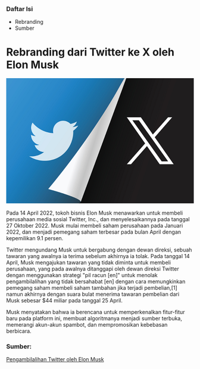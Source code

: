### Daftar Isi
- Rebranding
- Sumber

# Rebranding dari Twitter ke X oleh Elon Musk
![Gambar](../assets/twit-goes-x.webp)

Pada 14 April 2022, tokoh bisnis Elon Musk menawarkan untuk membeli perusahaan media sosial Twitter, Inc., dan menyelesaikannya pada tanggal 27 Oktober 2022. Musk mulai membeli saham perusahaan pada Januari 2022, dan menjadi pemegang saham terbesar pada bulan April dengan kepemilikan 9.1 persen. 

Twitter mengundang Musk untuk bergabung dengan dewan direksi, sebuah tawaran yang awalnya ia terima sebelum akhirnya ia tolak. Pada tanggal 14 April, Musk mengajukan tawaran yang tidak diminta untuk membeli perusahaan, yang pada awalnya ditanggapi oleh dewan direksi Twitter dengan menggunakan strategi "pil racun [en]" untuk menolak pengambilalihan yang tidak bersahabat [en] dengan cara memungkinkan pemegang saham membeli saham tambahan jika terjadi pembelian,[1] namun akhirnya dengan suara bulat menerima tawaran pembelian dari Musk sebesar $44 miliar pada tanggal 25 April. 

Musk menyatakan bahwa ia berencana untuk memperkenalkan fitur-fitur baru pada platform ini, membuat algoritmanya menjadi sumber terbuka, memerangi akun-akun spambot, dan mempromosikan kebebasan berbicara.

### Sumber:
[Pengambilalihan Twitter oleh Elon Musk]([https://](https://id.wikipedia.org/wiki/Pengambilalihan_Twitter_oleh_Elon_Musk))